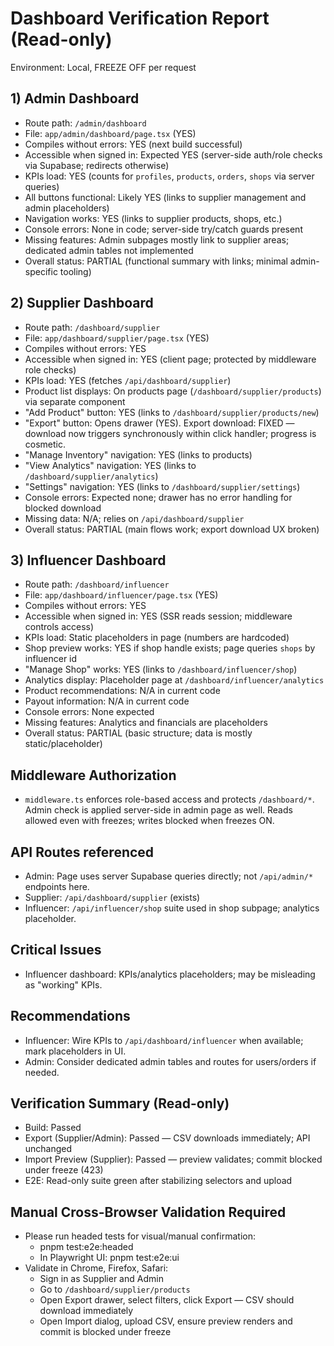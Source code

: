 # Dashboard Verification Report (Read-only)

Environment: Local, FREEZE OFF per request

## 1) Admin Dashboard

- Route path: `/admin/dashboard`
- File: `app/admin/dashboard/page.tsx` (YES)
- Compiles without errors: YES (next build successful)
- Accessible when signed in: Expected YES (server-side auth/role checks via Supabase; redirects otherwise)
- KPIs load: YES (counts for `profiles`, `products`, `orders`, `shops` via server queries)
- All buttons functional: Likely YES (links to supplier management and admin placeholders)
- Navigation works: YES (links to supplier products, shops, etc.)
- Console errors: None in code; server-side try/catch guards present
- Missing features: Admin subpages mostly link to supplier areas; dedicated admin tables not implemented
- Overall status: PARTIAL (functional summary with links; minimal admin-specific tooling)

## 2) Supplier Dashboard

- Route path: `/dashboard/supplier`
- File: `app/dashboard/supplier/page.tsx` (YES)
- Compiles without errors: YES
- Accessible when signed in: YES (client page; protected by middleware role checks)
- KPIs load: YES (fetches `/api/dashboard/supplier`)
- Product list displays: On products page (`/dashboard/supplier/products`) via separate component
- "Add Product" button: YES (links to `/dashboard/supplier/products/new`)
- "Export" button: Opens drawer (YES). Export download: FIXED — download now triggers synchronously within click handler; progress is cosmetic.
- "Manage Inventory" navigation: YES (links to products)
- "View Analytics" navigation: YES (links to `/dashboard/supplier/analytics`)
- "Settings" navigation: YES (links to `/dashboard/supplier/settings`)
- Console errors: Expected none; drawer has no error handling for blocked download
- Missing data: N/A; relies on `/api/dashboard/supplier`
- Overall status: PARTIAL (main flows work; export download UX broken)

## 3) Influencer Dashboard

- Route path: `/dashboard/influencer`
- File: `app/dashboard/influencer/page.tsx` (YES)
- Compiles without errors: YES
- Accessible when signed in: YES (SSR reads session; middleware controls access)
- KPIs load: Static placeholders in page (numbers are hardcoded)
- Shop preview works: YES if shop handle exists; page queries `shops` by influencer id
- "Manage Shop" works: YES (links to `/dashboard/influencer/shop`)
- Analytics display: Placeholder page at `/dashboard/influencer/analytics`
- Product recommendations: N/A in current code
- Payout information: N/A in current code
- Console errors: None expected
- Missing features: Analytics and financials are placeholders
- Overall status: PARTIAL (basic structure; data is mostly static/placeholder)

## Middleware Authorization

- `middleware.ts` enforces role-based access and protects `/dashboard/*`. Admin check is applied server-side in admin page as well. Reads allowed even with freezes; writes blocked when freezes ON.

## API Routes referenced

- Admin: Page uses server Supabase queries directly; not `/api/admin/*` endpoints here.
- Supplier: `/api/dashboard/supplier` (exists)
- Influencer: `/api/influencer/shop` suite used in shop subpage; analytics placeholder.

## Critical Issues

- Influencer dashboard: KPIs/analytics placeholders; may be misleading as "working" KPIs.

## Recommendations

- Influencer: Wire KPIs to `/api/dashboard/influencer` when available; mark placeholders in UI.
- Admin: Consider dedicated admin tables and routes for users/orders if needed.

## Verification Summary (Read-only)

- Build: Passed
- Export (Supplier/Admin): Passed — CSV downloads immediately; API unchanged
- Import Preview (Supplier): Passed — preview validates; commit blocked under freeze (423)
- E2E: Read-only suite green after stabilizing selectors and upload

## Manual Cross-Browser Validation Required

- Please run headed tests for visual/manual confirmation:
  - pnpm test:e2e:headed
  - In Playwright UI: pnpm test:e2e:ui
- Validate in Chrome, Firefox, Safari:
  - Sign in as Supplier and Admin
  - Go to `/dashboard/supplier/products`
  - Open Export drawer, select filters, click Export — CSV should download immediately
  - Open Import dialog, upload CSV, ensure preview renders and commit is blocked under freeze
